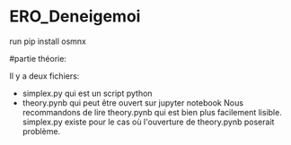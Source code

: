 # ERO_Deneigemoi

run pip install osmnx

#partie théorie:

Il y a deux fichiers:
- simplex.py qui est un script python
- theory.pynb qui peut être ouvert sur jupyter notebook
Nous recommandons de lire theory.pynb qui est bien plus
facilement lisible. simplex.py existe pour le cas où
l'ouverture de theory.pynb poserait problème.
